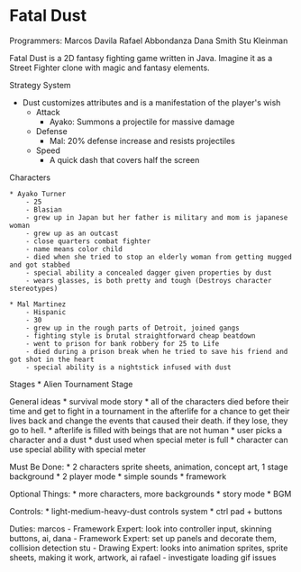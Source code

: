 Fatal Dust
====
Programmers:
Marcos Davila
Rafael Abbondanza
Dana Smith
Stu Kleinman

Fatal Dust is a 2D fantasy fighting game written in Java. Imagine it as a Street Fighter clone with magic and fantasy elements.

Strategy System
- Dust customizes attributes and is a manifestation of the player's wish
	* Attack
		- Ayako: Summons a projectile for massive damage
	* Defense
		- Mal: 20% defense increase and resists projectiles
	* Speed
		- A quick dash that covers half the screen

Characters

	* Ayako Turner
		- 25
		- Blasian
		- grew up in Japan but her father is military and mom is japanese woman
		- grew up as an outcast
		- close quarters combat fighter
		- name means color child
		- died when she tried to stop an elderly woman from getting mugged and got stabbed
		- special ability a concealed dagger given properties by dust
		- wears glasses, is both pretty and tough (Destroys character stereotypes)
	
	* Mal Martinez
		- Hispanic
		- 30
		- grew up in the rough parts of Detroit, joined gangs 
		- fighting style is brutal straightforward cheap beatdown
		- went to prison for bank robbery for 25 to Life
		- died during a prison break when he tried to save his friend and got shot in the heart
		- special ability is a nightstick infused with dust
	
Stages
	* Alien Tournament Stage
	
General ideas
	* survival mode story
	* all of the characters died before their time and get to fight in a tournament in 
		the afterlife for a chance to get their lives back and change the events that
		caused their death. if they lose, they go to hell.
	* afterlife is filled with beings that are not human
	* user picks a character and a dust
	* dust used when special meter is full
	* character can use special ability with special meter
	
Must Be Done:
	* 2 characters sprite sheets, animation, concept art, 1 stage background
	* 2 player mode
	* simple sounds
	* framework
	
Optional Things:
	* more characters, more backgrounds
	* story mode
	* BGM
	
Controls:
	* light-medium-heavy-dust controls system
	* ctrl pad + buttons
	
Duties:
	marcos - Framework Expert: look into controller input, skinning buttons, ai, 
	dana - Framework Expert: set up panels and decorate them, collision detection
	stu - Drawing Expert: looks into animation sprites, sprite sheets, making it work, artwork, ai
	rafael - investigate loading gif issues